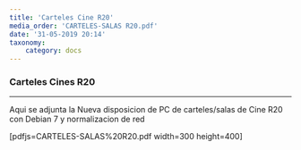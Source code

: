```yaml
---
title: 'Carteles Cine R20'
media_order: 'CARTELES-SALAS R20.pdf'
date: '31-05-2019 20:14'
taxonomy:
    category: docs
---
```


### Carteles Cines R20
--------

Aqui se adjunta la Nueva disposicion de PC de carteles/salas de Cine R20 con Debian 7 y normalizacion de red

[pdfjs=CARTELES-SALAS%20R20.pdf width=300 height=400]



